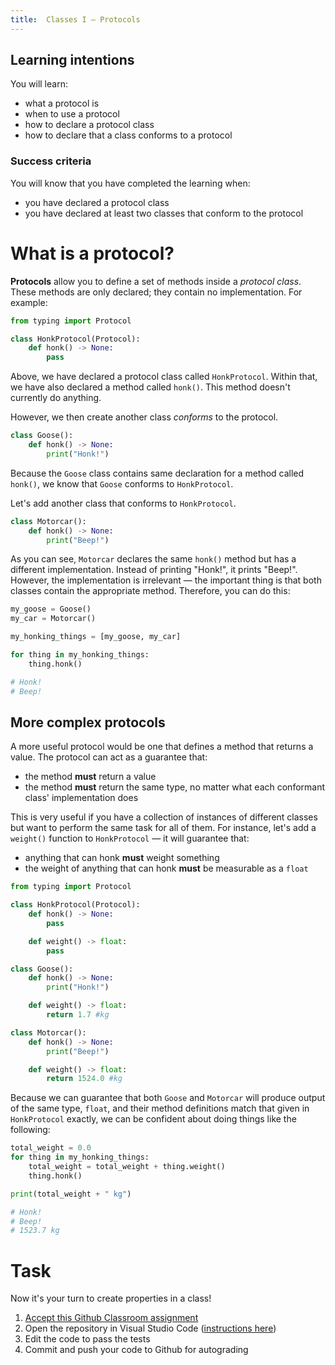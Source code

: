 ```yaml
---
title:  Classes I — Protocols
---
```


## Learning intentions

You will learn:

- what a protocol is
- when to use a protocol
- how to declare a protocol class
- how to declare that a class conforms to a protocol

### Success criteria

You will know that you have completed the learning when:

- you have declared a protocol class
- you have declared at least two classes that conform to the protocol

# What is a protocol?

**Protocols** allow you to define a set of methods inside a *protocol class*. These methods are only declared; they contain no implementation. For example:

```python
from typing import Protocol

class HonkProtocol(Protocol):
	def honk() -> None:
		pass
```

Above, we have declared a protocol class called ``HonkProtocol``. Within that, we have also declared a method called ``honk()``. This method doesn't currently do anything.

However, we then create another class *conforms* to the protocol.

```python
class Goose():
	def honk() -> None:
		print("Honk!")
```

Because the ``Goose`` class contains same declaration for a method called ``honk()``, we know that ``Goose`` conforms to ``HonkProtocol``.

Let's add another class that conforms to ``HonkProtocol``.

```python
class Motorcar():
	def honk() -> None:
		print("Beep!")
```

As you can see, ``Motorcar`` declares the same ``honk()`` method but has a different implementation. Instead of printing "Honk!", it prints "Beep!". However, the implementation is irrelevant — the important thing is that both classes contain the appropriate method. Therefore, you can do this:

```python
my_goose = Goose()
my_car = Motorcar()

my_honking_things = [my_goose, my_car]

for thing in my_honking_things:
	thing.honk()

# Honk!
# Beep!
```

## More complex protocols

A more useful protocol would be one that defines a method that returns a value. The protocol can act as a guarantee that:

- the method **must** return a value
- the method **must** return the same type, no matter what each conformant class' implementation does

This is very useful if you have a collection of instances of different classes but want to perform the same task for all of them. For instance, let's add a ``weight()`` function to ``HonkProtocol`` — it will guarantee that:

- anything that can honk **must** weight something
- the weight of anything that can honk **must** be measurable as a ``float``

```python
from typing import Protocol

class HonkProtocol(Protocol):
	def honk() -> None:
		pass

	def weight() -> float:
		pass

class Goose():
	def honk() -> None:
		print("Honk!")

	def weight() -> float:
		return 1.7 #kg

class Motorcar():
	def honk() -> None:
		print("Beep!")

	def weight() -> float:
		return 1524.0 #kg
```

Because we can guarantee that both ``Goose`` and ``Motorcar`` will produce output of the same type, ``float``, and their method definitions match that given in ``HonkProtocol`` exactly, we can be confident about doing things like the following:

```python
total_weight = 0.0
for thing in my_honking_things:
	total_weight = total_weight + thing.weight()
	thing.honk()

print(total_weight + " kg")

# Honk!
# Beep!
# 1523.7 kg
```

# Task

Now it's your turn to create properties in a class!

1. [Accept this Github Classroom assignment](#task)
2. Open the repository in Visual Studio Code ([instructions here](../../Classroom/README.md))
3. Edit the code to pass the tests
4. Commit and push your code to Github for autograding
